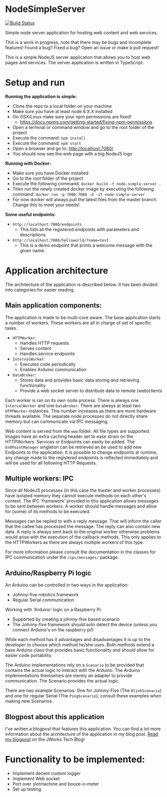 # NodeSimpleServer

[![Build Status](https://travis-ci.org/ordina-jworks/NodeSimpleServer.svg?branch=master)](https://travis-ci.org/ordina-jworks/NodeSimpleServer)

Simple node server application for hosting web content and web services.

This is a work in progress, note that there may be bugs and incomplete features! 
Found a bug? Fixed a bug? Open an issue or make a pull request!

This is a simple NodeJS server application that allows you to host web pages and services.
The server application is written in TypeScript.


**Setup and run**
=================

**Running the application is simple:**

- Clone the repo to a local folder on your machine
- Make sure you have at least node 6.X.X installed
- On OSX/Linux make sure your npm permissions are fixed!
  - https://docs.npmjs.com/getting-started/fixing-npm-permissions
- Open a terminal or command window and go to the root folder of the project
- Execute the command: `npm install`
- Execute the command: `npm start`
- Open a browser and go to: [http://localhost:7080/](http://localhost:7080/)
- You should now see the web page with a big NodeJS logo

**Running with Docker:**
- Make sure you have Docker installed
- Go to the root folder of the project
- Execute the following command: `docker build -t node-simple-server .`
- Then run the newly created docker image by executing the following command: `docker run -p 7080:7080 -d -it node-simple-server`
- For now docker will always pull the latest files from the master branch. Change this to meet your needs!

**Some useful endpoints:**

- `http://localhost:7080/endpoints`
  - This lists all the registered endpoints with parameters and descriptions.
- `http://localhost:7080/helloworld/?name=test`
  - This is a demo endpoint that prints a welcome message with the given name.

**Application architecture**
============================
The architecture of the application is described below. It has been divided into categories for easier reading.


**Main application components:**
--------------------------------
The application is made to be multi-core aware. The base application starts a number of workers.
These workers are all in charge of set of specific tasks.

- `HTTPWorker`:
  - Handles HTTP requests
  - Serves content
  - Handles service endpoints
- `IntervalWorker`:
  - Executes code periodically
  - Enables Arduino communication
- `DataBroker`:
  - Stores data and provides basic data storing and retrieving functionality
  - Provide a web socket server to distribute data to remote (web)clients
  
Each worker is ran on its own node process. There is always one `IntervalWorker` and one `DataBroker`.
There are always at least two `HTPPWorker` instances. This number increases as there are more hardware threads available.
The separate node processes do not directly share memory but can communicate via IPC messaging.

Web content is served from the `www` folder. All file types are supported. Images have an extra caching header set to ease strain on the HTTPWorkers.
Services or Endpoints can easily be added. The `EndPointManager` singleton can be retrieved an be used to add new Endpoints to the application.
It is possible to change endpoints at runtime, any change made to the registered endpoints is reflected immediately and will be used for all following HTTP Requests.

**Multiple workers: IPC**
-------------------------
Since all NodeJS processes (in this case the master and worker processes) have isolated memory they cannot execute methods on each other's context.
The IPC 'framework' provided in this application allows messages to be sent between workers. A worker should handle messages and allow for (some) of its methods to be executed.

Messages can be replied to with a reply message. That will inform the caller that the callee has processed the message. The reply can also contain new data.
A reply is always sent back to the original worker otherwise problems would arise with the execution of the callback methods. This only applies to the HTTPWorkers as there are always multiple workers of this type.

For more information please consult the documentation in the classes for IPC communication under the `/ipc/messages/` package.

**Arduino/Raspberry Pi logic**
------------------------------
An Arduino can be controlled in two ways in the application:
- Johnny-five robotics framework
- Regular Serial communication

Working with 'Arduino' logic on a Raspberry Pi:
- Supported by creating a johnny-five based scenario
- The Johnny-five framework should auto detect the device (unless you connect Arduino's on the raspberry pi!)

While each method has it advantages and disadvantages it is up to the developer to choose which method he/she uses.
Both methods extend a base Arduino class that provides basic functionality and should allow for easier code portability.

The Arduino implementations rely on a `Scenario` to be provided that contains the actual logic to interact with the Arduino.
The Arduino implementations themselves are merely an adapter to provide communication. The Scenario provides the actual logic.

There are two example Scenarios. One for Johnny-Five (The `BlinkScenario`) and one for regular Serial (The `PingScenario`),
consult these examples when making new Scenarios.

**Blogpost about this application**
-----------------------------------
I've written a blogpost that features this application. You can find a lot more information about the architecture of the application in my blog post.
[Read my blogpost](https://ordina-jworks.github.io/iot/2017/01/21/Node-with-TypeScript.html) on the JWorks Tech Blog!

**Functionality to be implemented:**
====================================
- Implement decent custom logger
- Implement Web socket
- Port over slotmachine and booze-o-meter
- Set up testing

